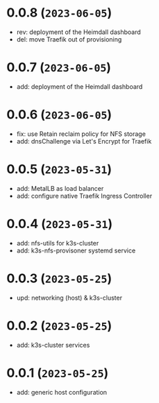 # 0.0.8 (`2023-06-05`)
- rev: deployment of the Heimdall dashboard
- del: move Traefik out of provisioning

# 0.0.7 (`2023-06-05`)
- add: deployment of the Heimdall dashboard

# 0.0.6 (`2023-06-05`)
- fix: use Retain reclaim policy for NFS storage
- add: dnsChallenge via Let's Encrypt for Traefik

# 0.0.5 (`2023-05-31`)
- add: MetalLB as load balancer
- add: configure native Traefik Ingress Controller

# 0.0.4 (`2023-05-31`)
- add: nfs-utils for k3s-cluster
- add: k3s-nfs-provisoner systemd service

# 0.0.3 (`2023-05-25`)
- upd: networking (host) & k3s-cluster

# 0.0.2 (`2023-05-25`)
- add: k3s-cluster services

# 0.0.1 (`2023-05-25`)
- add: generic host configuration

